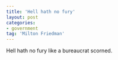 ```yaml
---
title: 'Hell hath no fury'
layout: post
categories:
- government
tag: 'Milton Friedman'
---
```


Hell hath no fury like a bureaucrat scorned.
